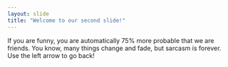 ```yaml
---
layout: slide
title: "Welcome to our second slide!"
---
```

If you are funny, you are automatically 75% more probable that we are friends. You know, many things change and fade, but sarcasm is forever.
Use the left arrow to go back!
